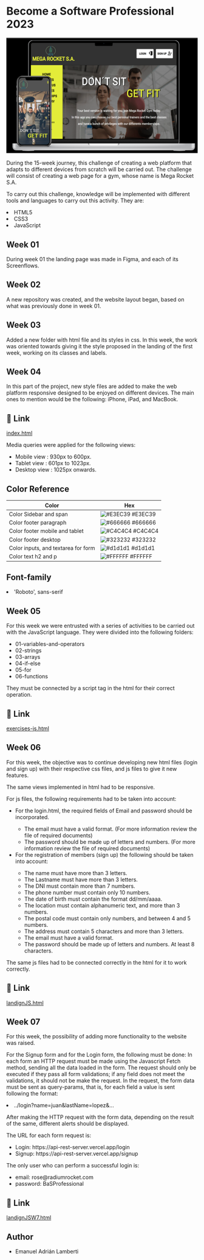 
# Become a Software Professional 2023

![Image text](https://github.com/Emanuel-Lamberti/BaSP-M2023/blob/master/Assets/image.png)

During the 15-week journey, this challenge of creating a web platform that adapts to different devices from scratch will be carried out.
The challenge will consist of creating a web page for a gym, whose name is Mega Rocket S.A.

To carry out this challenge, knowledge will be implemented with different tools and languages ​​to carry out this activity.
They are:
<li>HTML5</li>
<li>CSS3</li>
<li>JavaScript</li>

## Week 01
During week 01 the landing page was made in Figma, and each of its Screenflows.

## Week 02
A new repository was created, and the website layout began, based on what was previously done in week 01.

## Week 03
Added a new folder with html file and its styles in css. 
In this week, the work was oriented towards giving it the style proposed in the landing of the first week, working on its classes and labels.

## Week 04
In this part of the project, new style files are added to make the web platform responsive designed to be enjoyed on different devices. The main ones to mention would be the following: iPhone, iPad, and MacBook.

## 🔗 Link
[index.html](https://emanuel-lamberti.github.io/BaSP-M2023/Week-04/index.html)

Media queries were applied for the following views:
<ul>
    <li>Mobile view : 930px to 600px.</li>
    <li>Tablet view : 601px to 1023px.</li>
    <li>Desktop view : 1025px onwards.</li>
</ul>

## Color Reference

| Color             | Hex                                                                |
| ----------------- | ------------------------------------------------------------------ |
| Color Sidebar and span | ![#E3EC39](https://via.placeholder.com/10/E3EC39?text=+) #E3EC39 |
| Color footer paragraph | ![#666666](https://via.placeholder.com/10/666666?text=+) #666666 |
| Color footer mobile and tablet | ![#C4C4C4](https://via.placeholder.com/10/C4C4C4?text=+) #C4C4C4 |
| Color footer desktop | ![#323232](https://via.placeholder.com/10/323232?text=+) #323232 |
| Color inputs, and textarea for form | ![#d1d1d1](https://via.placeholder.com/10/d1d1d1text=+) #d1d1d1 |
| Color text h2 and p | ![#FFFFFF](https://via.placeholder.com/10/FFFFFF?text=+) #FFFFFF |

## Font-family

<li>'Roboto', sans-serif</li>

## Week 05

For this week we were entrusted with a series of activities to be carried out with the JavaScript language.
They were divided into the following folders:
<ul>
    <li>01-variables-and-operators</li>
    <li>02-strings</li>
    <li>03-arrays</li>
    <li>04-if-else</li>
    <li>05-for</li>
    <li>06-functions</li>
</ul>

They must be connected by a script tag in the html for their correct operation.

## 🔗 Link
[exercises-js.html](https://emanuel-lamberti.github.io/BaSP-M2023/Week-05/index.html)


## Week 06

For this week, the objective was to continue developing new html files (login and sign up) with their respective css files, and js files to give it new features.

The same views implemented in html had to be responsive.

For js files, the following requirements had to be taken into account:
<ul>
    <li>
        For the login.html, the required fields of Email and password should be incorporated.
    </li>
    <ul>
        <li>
            The email must have a valid format. (For more information review the file of required documents)
        </li>
        <li>
            The password should be made up of letters and numbers. (For more information review the file of required documents)
        </li>
    </ul>
    <li>
        For the registration of members (sign up) the following should be taken into account:
    </li>
    <ul>
        <li>
            The name must have more than 3 letters.
        </li>
        <li>
            The Lastname must have more than 3 letters.
        </li>
        <li>
            The DNI must contain more than 7 numbers.
        </li>
        <li>
            The phone number must contain only 10 numbers.
        </li>
        <li>
            The date of birth must contain the format dd/mm/aaaa.
        </li>
        <li>
            The location must contain alphanumeric text, and more than 3 numbers.
        </li>
        <li>
            The postal code must contain only numbers, and between 4 and 5 numbers.
        </li>
        <li>
            The address must contain 5 characters and more than 3 letters.
        </li>
        <li>
            The email must have a valid format.
        </li>
        <li>
            The password should be made up of letters and numbers. At least 8 characters.
        </li>
    </ul>
</ul>

The same js files had to be connected correctly in the html for it to work correctly.

## 🔗 Link
[landignJS.html](https://emanuel-lamberti.github.io/BaSP-M2023/Week-06/views/index.html)

## Week 07

For this week, the possibility of adding more functionality to the website was raised.

For the Signup form and for the Login form, the following must be done:
In each form an HTTP request must be made using the Javascript Fetch method,
sending all the data loaded in the form. The request should only be executed if they pass
all form validations; if any field does not meet the validations, it should not be
make the request.
In the request, the form data must be sent as query-params, that is, for each
field a value is sent following the format:
<li>../login?name=juan&lastName=lopez&...</li>

After making the HTTP request with the form data, depending on the result of the
same, different alerts should be displayed.

The URL for each form request is:
<ul>
    <li>Login: https://api-rest-server.vercel.app/login</li>
    <li>Signup: https://api-rest-server.vercel.app/signup</li>
</ul>


The only user who can perform a successful login is:
<ul>
    <li>email: rose@radiumrocket.com</li>
    <li>password: BaSProfessional</li>
</ul>

## 🔗 Link
[landignJSW7.html](https://emanuel-lamberti.github.io/BaSP-M2023/Week-07/views/index.html)


## Author
- Emanuel Adrián Lamberti